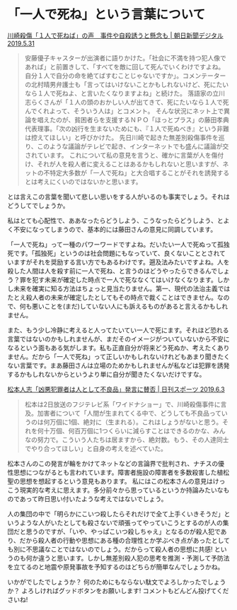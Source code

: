 # 「一人で死ね」という言葉について
[川崎殺傷「１人で死ねば」の声　事件や自殺誘うと懸念も | 朝日新聞デジタル 2019.5.31](https://www.asahi.com/articles/ASM505DFQM50UTIL02K.html)
> 安藤優子キャスターが出演者に語りかけた。「社会に不満を持つ犯人像であれば」と前置きして、「すべてを敵に回して死んでいくわけですよね。自分１人で自分の命を絶てばすむことじゃないですか」。コメンテーターの北村晴男弁護士も「言ってはいけないことかもしれないけど、死にたいなら１人で死ねよ、と言いたくなりますよね」と続けた。
> 落語家の立川志らくさんが「１人の頭のおかしい人が出てきて、死にたいなら１人で死んでくれよって、そういう人は」とコメント。
> そんな状況にネット上で異論を唱えたのが、貧困者らを支援するＮＰＯ「ほっとプラス」の藤田孝典代表理事。「次の凶行を生まないためにも、『１人で死ぬべき』という非難は控えてほしい」と呼びかけた。
先日川崎で起きた無差別殺傷事件を巡り、このような議論がテレビで起き、インターネットでも盛んに議論が交されています。
これについて私の意見を言うと、確かに言葉が人を傷付け、それが人を殺人者に変えることはあるかもしれないと思いますが、ネットの不特定大多数が「一人で死ね」と大合唱することがそれを誘発するとは考えにくいのではないかと思います。

とは言えこの言葉を聞いて悲しい思いをする人がいるのも事実でしょう。それはどうしてでしょうか。

私はとても心配性で、ああなったらどうしよう、こうなったらどうしよう、とよく不安になってしまうので、基本的には藤田さんの意見に同調しています。

「一人で死ね」って一種のパワーワードですよね。だいたい一人で死ぬって孤独死です。「孤独死」というのは社会問題にもなっていて、良くないこととされていますがそれを奨励する言い方でもあるわけです。遡及法みたいですよね。人を殺した人間は人を殺す前に一人で死ね、と言うのはどうやったらできるんでしょう？罪を犯す未来が確定した時点で一人で死ななくてはいけなくなります。しかし未来を確実に知る方法はちょっと見当たりません。第一、現代の法治主義ではたとえ殺人者の未来が確定したとしてもその時点で裁くことはできません。なので、何も悪いことを(まだ)していない人にも訴えるものがあると言えるかもしれません。

また、もう少し冷静に考えると人ってたいてい一人で死にます。それほど恐れる言葉ではないのかもしれませんが、まだそのイメージがついていないから不安になるという面もある気がします。私も正直自分が将来どう死ぬか、考えたくありません。だから「一人で死ね」って正しいかもしれないけれどもあまり聞きたくない言葉です。まあ藤田さんは立場のためかもしれませんが私などは犯罪を誘発するかもしれないからというより単に自分が聞きたくないだけですな。

[松本人志「凶悪犯罪者は人として不良品」発言に賛否 | 日刊スポーツ 2019.6.3](https://www.nikkansports.com/entertainment/news/201906030000279.html)
> 松本は2日放送のフジテレビ系「ワイドナショー」で、川崎殺傷事件に言及。加害者について「人間が生まれてくる中で、どうしても不良品っていうのは何万個に1個、絶対に（生まれる）。これはしょうがないと思う。それを何十万個、何百万個に1つくらいに減らすことはできるのかな、みんなの努力で。こういう人たちは居ますから、絶対数。もう、その人達同士でやり合ってほしい」と自身の考えを述べていた。

松本さんのこの発言が輪をかけてネットなどの言論界で批判され、ナチスの優性思想につながるとも言われています。障害者施設の障害者を多数殺害した植松聖の思想を想起するという意見もあります。
私にはこの松本さんの意見はけっこう現実的な考えに思えます。多分前々から思っているというか持論みたいなものであって昨日思い付いたような考えではないでしょう。

人の集団の中で「明らかにこいつ殺したらそれだけで全て上手くいきそうだ」というような人がいたとしても殺さないで頑張ってやっていこうとするのが人の集団だと思うのですが、「いや、やっぱこいつ殺しちゃえ」となるのが殺人犯であり、だから殺人者の行動や思想にある種の合理性とか学ぶべき点があったとしても別に不思議なことではないのでしょう。だからって殺人者の思想に共感! というのも何か違うと思います。しかし無差別殺人犯の思考を推測・予測して予防法を立てるのと地震や原発事故を予知するのはどちらが簡単なんでしょうかね。

いかがでしたでしょうか？ 何のためにもならない駄文でよろしかったでしょうか？ よろしければグッドボタンをお願いします! コメントもどんどん投げてくださいね!

